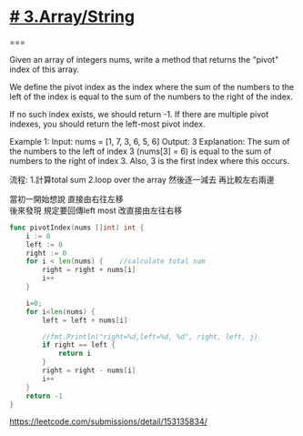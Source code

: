 
# [# 3.Array/String](/arraystring.md)

===

Given an array of integers nums, write a method that returns the "pivot" index of this array.

We define the pivot index as the index where the sum of the numbers to the left of the index is equal to the sum of the numbers to the right of the index.

If no such index exists, we should return -1. If there are multiple pivot indexes, you should return the left-most pivot index.

Example 1:
Input: 
nums = [1, 7, 3, 6, 5, 6]
Output: 3
Explanation: 
The sum of the numbers to the left of index 3 (nums[3] = 6) is equal to the sum of numbers to the right of index 3.
Also, 3 is the first index where this occurs.



流程:
1.計算total sum
2.loop over the array 然後逐一減去  再比較左右兩邊

當初一開始想說  直接由右往左移  
後來發現 規定要回傳left most
改直接由左往右移

```go
func pivotIndex(nums []int) int {
    i := 0
    left := 0
    right := 0
    for i < len(nums) {    //calculate total sum
        right = right + nums[i]
        i++
    }

    i=0;
    for i<len(nums) { 
        left = left + nums[i]

        //fmt.Println("right=%d,left=%d, %d", right, left, j)
        if right == left {
            return i
        }
        right = right - nums[i]        
        i++
    }
    return -1
}
```

https://leetcode.com/submissions/detail/153135834/